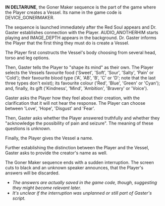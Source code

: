 **IN DELTARUNE**, the Goner Maker sequence is the part of the game where the Player creates <a onclick="loadFile('Vessel.md')">a Vessel</a>. Its name in the game code is DEVICE_GONERMAKER.

The sequence is launched immediately after <a onclick="loadFile('Red Soul.md')">the Red Soul</a> appears and <a onclick="loadFile('Doctor W. D. Gaster.md')">Dr. Gaster</a> establishes connection with the Player. AUDIO_ANOTHERHIM starts playing and IMAGE_DEPTH appears in the background. Dr. Gaster informs the Player that the first thing they must do is create a Vessel.

The Player first constructs the Vessel's body choosing from several head, torso and leg options.

Then, Gaster tells the Player to "shape its mind" as their own.
The Player selects the Vessels favourite food ('Sweet', 'Soft', 'Sour', 'Salty', 'Pain' or 'Cold');
their favourite blood type ('A', 'AB', 'B', 'C' or 'D'; note that the last three types don't exist);
its favourite colour ('Red', 'Blue', 'Green' or 'Cyan');
and, finally, its gift ('Kindness', 'Mind', 'Ambition', 'Bravery' or 'Voice').

Gaster asks the Player how they feel about their creation, with the clarification that it will not hear the response. The Player can choose between 'Love', 'Hope', 'Disgust' and 'Fear'.

Then, Gaster asks whether the Player answered truthfully and whether they "acknowledge the possibility of pain and seizure". The meaning of these questions is unknown.

Finally, the Player gives <a onclick="loadFile('Vessel.md')">the Vessel</a> a <a onclick="loadFile('Name Selector.md')">name</a>.

Further establishing the distinction between the Player and the Vessel, <a onclick="loadFile('Doctor W. D. Gaster.md')">Gaster</a> asks to provide the creator's name as well.

The Goner Maker sequence ends with a sudden interruption. The screen cuts to black and <a onclick="loadFile('Third Entity.md')">an unknown speaker</a> announces, that the Player's answers will be discarded.
- _The answers are actually saved in the game code, though, suggesting they might become relevant later._
- _It's unclear if the interruption was unplanned or still part of Gaster's script._
